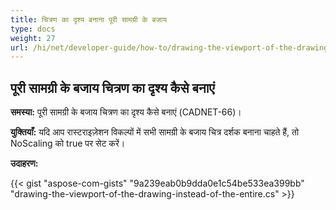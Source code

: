 ```yaml
---
title: चित्रण का दृश्य बनाना पूरी सामग्री के बजाय
type: docs
weight: 27
url: /hi/net/developer-guide/how-to/drawing-the-viewport-of-the-drawing-instead-of-the-entire-content/
---
```


## **पूरी सामग्री के बजाय चित्रण का दृश्य कैसे बनाएं**

**समस्या:** पूरी सामग्री के बजाय चित्रण का दृश्य कैसे बनाएं (CADNET-66)।

**युक्तियाँ:** यदि आप रास्टराइज़ेशन विकल्पों में सभी सामग्री के बजाय चित्र दर्शक बनाना चाहते हैं, तो NoScaling को true पर सेट करें।

**उदाहरण:**

{{< gist "aspose-com-gists" "9a239eab0b9dda0e1c54be533ea399bb" "drawing-the-viewport-of-the-drawing-instead-of-the-entire.cs" >}}
